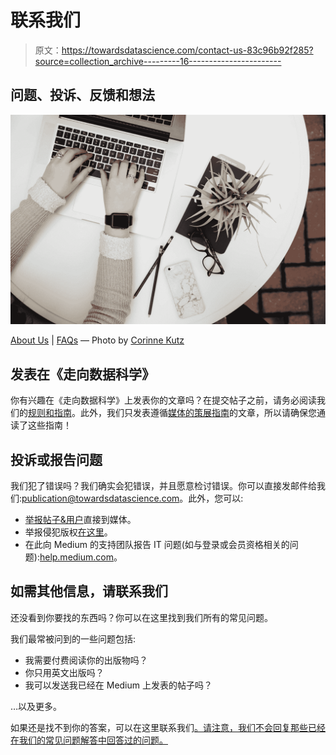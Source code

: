 # 联系我们

> 原文：<https://towardsdatascience.com/contact-us-83c96b92f285?source=collection_archive---------16----------------------->

## 问题、投诉、反馈和想法

![](img/c47efd390ec20918a4bcced5151832f4.png)

[About Us](/about-towards-data-science-d691af11cc2f) | [FAQs](/writers-faq-462571b65b35) — Photo by [Corinne Kutz](https://unsplash.com/@corinnekutz?utm_source=medium&utm_medium=referral)

## 发表在《走向数据科学》

你有兴趣在《走向数据科学》上发表你的文章吗？在提交帖子之前，请务必阅读我们的[规则和指南](/questions-96667b06af5)。此外，我们只发表遵循[媒体的策展指南](https://help.medium.com/hc/en-us/articles/360006362473)的文章，所以请确保您通读了这些指南！

## 投诉或报告问题

我们犯了错误吗？我们确实会犯错误，并且愿意检讨错误。你可以直接发邮件给我们:publication@towardsdatascience.com。此外，您可以:

*   [举报帖子&用户](https://help.medium.com/hc/en-us/articles/217047977-Report-posts-users)直接到媒体。
*   举报侵犯版权[在这里](https://help.medium.com/hc/en-us/articles/200737695-Report-copyright-infringement-or-plagiarism)。
*   在此向 Medium 的支持团队报告 IT 问题(如与登录或会员资格相关的问题):[help.medium.com](https://help.medium.com/hc/en-us)。

## 如需其他信息，请联系我们

还没看到你要找的东西吗？你可以在这里找到我们所有的常见问题。

我们最常被问到的一些问题包括:

*   我需要付费阅读你的出版物吗？
*   你只用英文出版吗？
*   我可以发送我已经在 Medium 上发表的帖子吗？

…以及更多。

如果还是找不到你的答案，可以在这里联系我们[。请注意，我们不会回复那些已经在我们的常见问题解答中回答过的问题。](mailto:publication@towardsdatascience.com)